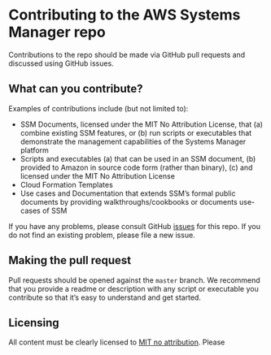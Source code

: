 # Contributing to the AWS Systems Manager repo
Contributions to the repo should be made via GitHub pull requests and discussed using GitHub issues.

## What can you contribute?
Examples of contributions include (but not limited to):

* SSM Documents, licensed under the MIT No Attribution License, that (a) combine existing SSM features,  or (b) run scripts or executables that demonstrate the management capabilities of the Systems Manager platform
* Scripts and executables (a) that can be used in an SSM document, (b) provided to Amazon in source code form (rather than binary), (c) and licensed under the MIT No Attribution License
* Cloud Formation Templates
* Use cases and Documentation that extends SSM’s formal public documents by providing walkthroughs/cookbooks or documents use-cases of SSM

If you have any problems, please consult GitHub [issues](https://github.com/awslabs/amazon-ssm/issues) for this repo. If you do not find an existing problem, please file a new issue.

## Making the pull request
Pull requests should be opened against the `master` branch. We recommend that you provide a readme or description with any script or executable you contribute so that it’s easy to understand and get started.

## Licensing
All content must be clearly licensed to [MIT no attribution](https://github.com/awslabs/amazon-ssm/blob/master/LICENSE). Please 
